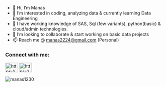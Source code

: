 - 👋 Hi, I’m Manas
- 👀 I’m interested in coding, analyzing data & currently learning Data Engineering
- 🌱 I have working knowledge of SAS, Sql (few variants), python(basic) & cloud/admin technologies.
- 💞️ I’m looking to collaborate & start working on basic data projects
- 📫 Reach me @ manas2224@gmail.com (Personal)

<!---
manas1230/manas1230 is a ✨ special ✨ repository because its `README.md` (this file) appears on your GitHub profile.
You can click the Preview link to take a look at your changes.
--->
<h3 align="left">Connect with me:</h3>
<p align="left">
<a href="https://www.linkedin.com/in/mrd7/" target="blank"><img align="center" src="https://raw.githubusercontent.com/rahuldkjain/github-profile-readme-generator/master/src/images/icons/Social/linked-in-alt.svg" alt="https://www.linkedin.com/in/mrd7/" height="30" width="40" /></a>
<a href="https://www.hackerrank.com/lazzycat" target="blank"><img align="center" src="https://raw.githubusercontent.com/rahuldkjain/github-profile-readme-generator/master/src/images/icons/Social/hackerrank.svg" alt="https://www.hackerrank.com/lazzycat" height="30" width="40" /></a>
</p>

<p><img align="center" src="https://github-readme-streak-stats.herokuapp.com/?user=manas1230&" alt="manas1230" /></p>
